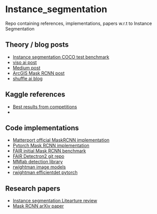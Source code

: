 # Instance_segmentation
Repo containing references, implementations, papers w.r.t to Instance Segmentation


## Theory / blog posts
- [Instance segmentation COCO test benchmark](https://paperswithcode.com/sota/instance-segmentation-on-coco-minival)
- [viso ai post](https://viso.ai/deep-learning/mask-r-cnn/#:~:text=Mask%20R%2DCNN%20is%20a,overview%20of%20Mask%20R%2DCNN.)
- [Medium post](https://towardsdatascience.com/computer-vision-instance-segmentation-with-mask-r-cnn-7983502fcad1)
- [ArcGIS Mask RCNN post](https://developers.arcgis.com/python/guide/how-maskrcnn-works/)
- [shuffle ai blog](https://www.shuffleai.blog/blog/Understanding_Mask_R-CNN_Basic_Architecture.html)


## Kaggle references
- [Best results from competitions](https://www.kaggle.com/competitions/severstal-steel-defect-detection/discussion/101698#585658)
- []()

## Code implementations
- [Matterport official MaskRCNN implementation](https://github.com/matterport/Mask_RCNN)
- [Pytorch Mask RCNN implementation](https://github.com/multimodallearning/pytorch-mask-rcnn)
- [FAIR initial Mask RCNN benchmark](https://github.com/facebookresearch/maskrcnn-benchmark)
- [FAIR Detectron2 git repo](https://github.com/facebookresearch/detectron2)
- [MMlab detection library](https://github.com/open-mmlab/mmdetection)
- [rwightman image models](https://github.com/rwightman/pytorch-image-models)
- [rwightman efficientdet pytorch](https://github.com/rwightman/efficientdet-pytorch)



## Research papers
- [Instance segmentation Litearture review](https://arxiv.org/ftp/arxiv/papers/2007/2007.00047.pdf)
- [Mask RCNN arXiv paper](https://arxiv.org/pdf/1703.06870v3.pdf)

